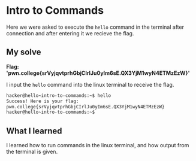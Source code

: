 # Intro to Commands 

Here we were asked to execute the ``hello`` command in the terminal after connection and after entering it we recieve the flag.

## My solve
**Flag: 'pwn.college{srVyjqvtprhGbjCIrlJu0yIm6sE.QX3YjM1wyN4ETMzEzW}'** 

I input the ``hello`` command into the linux terminal to receive the flag.

```bash
hacker@hello~intro-to-commands:~$ hello
Success! Here is your flag:
pwn.college{srVyjqvtprhGbjCIrlJu0yIm6sE.QX3YjM1wyN4ETMzEzW}
hacker@hello~intro-to-commands:~$ 
```
## What I learned

I learned how to run commands in the linux terminal, and how output from the terminal is given.